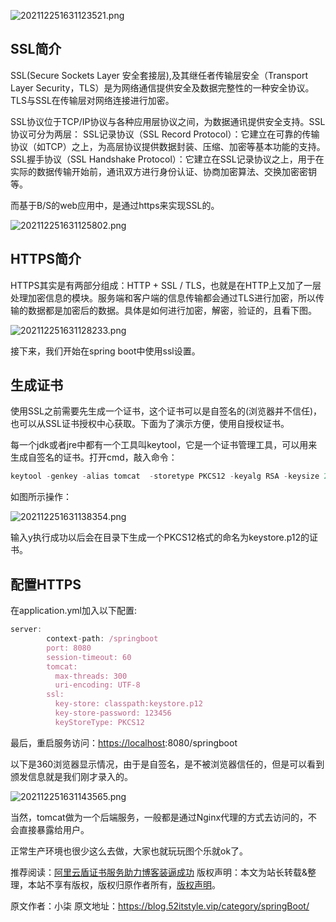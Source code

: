 


![202112251631123521.png](https://gitee.com/hezhiyuan007/java-study/raw/master/images/SpringBoot4/59c2e016-6d24-46b4-8561-d300ec14661b.png)

## SSL简介

SSL(Secure Sockets Layer 安全套接层),及其继任者传输层安全（Transport Layer Security，TLS）是为网络通信提供安全及数据完整性的一种安全协议。TLS与SSL在传输层对网络连接进行加密。

SSL协议位于TCP/IP协议与各种应用层协议之间，为数据通讯提供安全支持。SSL协议可分为两层： SSL记录协议（SSL Record Protocol）：它建立在可靠的传输协议（如TCP）之上，为高层协议提供数据封装、压缩、加密等基本功能的支持。 SSL握手协议（SSL Handshake Protocol）：它建立在SSL记录协议之上，用于在实际的数据传输开始前，通讯双方进行身份认证、协商加密算法、交换加密密钥等。

而基于B/S的web应用中，是通过https来实现SSL的。

![202112251631125802.png](https://gitee.com/hezhiyuan007/java-study/raw/master/images/SpringBoot4/292b4862-5596-499b-8e19-40d9d153960b.png)

## HTTPS简介

HTTPS其实是有两部分组成：HTTP + SSL / TLS，也就是在HTTP上又加了一层处理加密信息的模块。服务端和客户端的信息传输都会通过TLS进行加密，所以传输的数据都是加密后的数据。具体是如何进行加密，解密，验证的，且看下图。

![202112251631128233.png](https://gitee.com/hezhiyuan007/java-study/raw/master/images/SpringBoot4/54dfeed5-1440-4476-8c72-f6fe5bcb6782.png)

接下来，我们开始在spring boot中使用ssl设置。

## 生成证书

使用SSL之前需要先生成一个证书，这个证书可以是自签名的(浏览器并不信任)，也可以从SSL证书授权中心获取。下面为了演示方便，使用自授权证书。

每一个jdk或者jre中都有一个工具叫keytool，它是一个证书管理工具，可以用来生成自签名的证书。打开cmd，敲入命令：

```js 
keytool -genkey -alias tomcat  -storetype PKCS12 -keyalg RSA -keysize 2048  -keystore keystore.p12 -validity 3650
```

如图所示操作：

![202112251631138354.png](https://gitee.com/hezhiyuan007/java-study/raw/master/images/SpringBoot4/6e616d6d-fc0b-4782-9873-c5ec6002cabb.png)

输入y执行成功以后会在目录下生成一个PKCS12格式的命名为keystore.p12的证书。

## 配置HTTPS

在application.yml加入以下配置:

```js 
server:
        context-path: /springboot
        port: 8080
        session-timeout: 60
        tomcat:
          max-threads: 300
          uri-encoding: UTF-8
        ssl:
          key-store: classpath:keystore.p12
          key-store-password: 123456
          keyStoreType: PKCS12
```

最后，重启服务访问：[https://localhost](https://localhost):8080/springboot

以下是360浏览器显示情况，由于是自签名，是不被浏览器信任的，但是可以看到颁发信息就是我们刚才录入的。

![202112251631143565.png](https://gitee.com/hezhiyuan007/java-study/raw/master/images/SpringBoot4/3d1a51e0-ff5c-42d9-b833-96f72559708a.png)

当然，tomcat做为一个后端服务，一般都是通过Nginx代理的方式去访问的，不会直接暴露给用户。

正常生产环境也很少这么去做，大家也就玩玩图个乐就ok了。

推荐阅读：[阿里云盾证书服务助力博客装逼成功](https://blog.52itstyle.vip/archives/969/)
版权声明：本文为站长转载&整理，本站不享有版权，版权归原作者所有，[版权声明](https://gitee.com/hezhiyuan007/java-notes/raw/master/disclaimer.md)。




原文作者：小柒 原文地址：https://blog.52itstyle.vip/category/springBoot/
